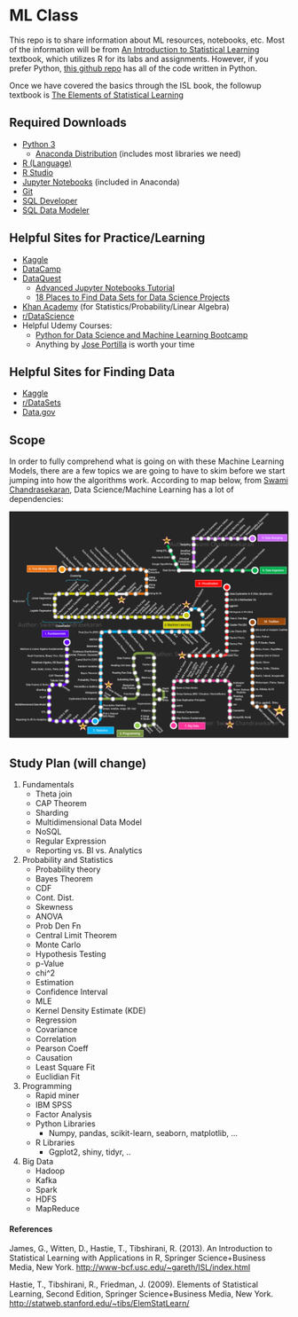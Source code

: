 # ML Class

This repo is to share information about ML resources, notebooks, etc. 
Most of the information will be from [An Introduction to Statistical Learning](http://www-bcf.usc.edu/~gareth/ISL/) textbook, which utilizes R for its labs and assignments. However, if you prefer Python, [this github repo](https://github.com/JWarmenhoven/ISLR-python) has all of the code written in Python. 

Once we have covered the basics through the ISL book, the followup textbook is [The Elements of Statistical Learning](https://web.stanford.edu/~hastie/ElemStatLearn//)

## Required Downloads

* [Python 3](https://python.org/)
	* [Anaconda Distribution](https://www.anaconda.com/download/#macos) (includes most libraries we need)
* [R (Language)](https://www.r-project.org/)
* [R Studio](https://www.rstudio.com/products/rstudio/download/)
* [Jupyter Notebooks](https://jupyter.org/) (included in Anaconda)
* [Git](https://git-scm.com/)
* [SQL Developer](https://www.oracle.com/technetwork/developer-tools/sql-developer/downloads/index.html)
* [SQL Data Modeler](https://www.oracle.com/technetwork/developer-tools/datamodeler/downloads/datamodeler-087275.html)

## Helpful Sites for Practice/Learning

* [Kaggle](https://www.kaggle.com/)
* [DataCamp](https://www.datacamp.com/home)
* [DataQuest](https://www.dataquest.io/dashboard)
	* [Advanced Jupyter Notebooks Tutorial](https://www.dataquest.io/blog/advanced-jupyter-notebooks-tutorial/)
	* [18 Places to Find Data Sets for Data Science Projects](https://www.dataquest.io/blog/free-datasets-for-projects/)
* [Khan Academy](https://www.khanacademy.org/) (for Statistics/Probability/Linear Algebra)
* [r/DataScience](https://www.reddit.com/r/datascience)
* Helpful Udemy Courses:
	* [Python for Data Science and Machine Learning Bootcamp](https://www.udemy.com/python-for-data-science-and-machine-learning-bootcamp/)
	* Anything by [Jose Portilla](https://www.udemy.com/user/joseportilla/) is worth your time

## Helpful Sites for Finding Data

* [Kaggle](https://www.kaggle.com/)
* [r/DataSets](https://www.reddit.com/r/datasets)
* [Data.gov](https://www.data.gov/)

## Scope 

In order to fully comprehend what is going on with these Machine Learning Models, there are a few topics we are going to have to skim before we start jumping into how the algorithms work. According to map below, from [Swami Chandrasekaran](http://nirvacana.com/thoughts/2013/07/08/becoming-a-data-scientist/), Data Science/Machine Learning has a lot of dependencies:

![](Images/DS_Learning_Path.png)

## Study Plan (will change)

1. Fundamentals
	* Theta join
	* CAP Theorem
	* Sharding
	* Multidimensional Data Model
	* NoSQL
	* Regular Expression
	* Reporting vs. BI vs. Analytics
2. Probability and Statistics
	* Probability theory
	* Bayes Theorem
	* CDF
	* Cont. Dist.
	* Skewness
	* ANOVA
	* Prob Den Fn
	* Central Limit Theorem
	* Monte Carlo
	* Hypothesis Testing
	* p-Value 
	* chi^2
	* Estimation
	* Confidence Interval 
	* MLE
	* Kernel Density Estimate (KDE)
	* Regression
	* Covariance
	* Correlation
	* Pearson Coeff
	* Causation
	* Least Square Fit
	* Euclidian Fit
3. Programming
	* Rapid miner
	* IBM SPSS
	* Factor Analysis 
	* Python Libraries
		* Numpy, pandas, scikit-learn, seaborn, matplotlib, ...
	* R Libraries
		* Ggplot2, shiny, tidyr, ..
4. Big Data
	* Hadoop
	* Kafka
	* Spark
	* HDFS
	* MapReduce


#### References

James, G., Witten, D., Hastie, T., Tibshirani, R. (2013). An Introduction to Statistical Learning with Applications in R, Springer Science+Business Media, New York. http://www-bcf.usc.edu/~gareth/ISL/index.html

Hastie, T., Tibshirani, R., Friedman, J. (2009). Elements of Statistical Learning, Second Edition, Springer Science+Business Media, New York. http://statweb.stanford.edu/~tibs/ElemStatLearn/

